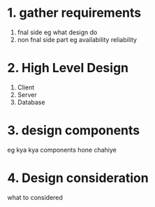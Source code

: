 
# 1. gather requirements

1. fnal side eg what design do
2. non fnal side part eg availability reliability
# 2. High Level Design
1. Client 
2. Server
3. Database
# 3. design components

eg kya kya components hone chahiye

# 4. Design consideration
what to considered

